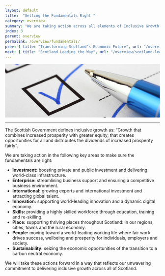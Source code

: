 ```yaml
---
layout: default
title:  "Getting the Fundamentals Right "
category: overview
summary: "We are taking action across all elements of Inclusive Growth."
index: 3
parent: overview
permalink: /overview/fundamentals/
prev: { title: "Transforming Scotland’s Economic Future", url: "/overview/transforming-scotland/"}
next: { title: "Scotland Leading the Way", url: "/overview/scotland-leading-the-way/"}
---
```


![A pen ticking a checkbox](/assets/images/pageimages/overview3.jpg)
<br>
<hr>

The Scottish Government defines inclusive growth as: “Growth that combines increased prosperity with greater equity; that creates opportunities for all and distributes the dividends of increased prosperity fairly”. 

We are taking action in the following key areas to make sure the fundamentals are right: 

* **Investment:** boosting private and public investment and delivering world-class infrastructure.
* **Enterprise:** streamlining business support and ensuring a competitive business environment.
* **International:** growing exports and international investment and attracting global talent.
* **Innovation:** supporting world-leading innovation and a dynamic digital economy.
* **Skills:** providing a highly skilled workforce through education, training and re-skilling.
* **Place:** supporting thriving places throughout Scotland: in our regions, cities, towns and the rural economy.
* **People:** moving toward a world-leading working life where fair work drives success, wellbeing and prosperity for individuals, employers and society.
* **Sustainability:** seizing the economic opportunities of the transition to a carbon neutral economy.

We will take these actions forward in a way that reflects our unwavering commitment to delivering inclusive growth across all of Scotland. 
